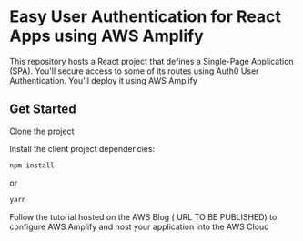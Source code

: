 # Easy User Authentication for React Apps using AWS Amplify

This repository hosts a React project that defines a Single-Page Application (SPA). You'll secure access to some of its routes using Auth0 User Authentication. You'll deploy it using AWS Amplify

## Get Started

Clone the project

Install the client project dependencies:

```bash
npm install
```

or

```bash
yarn
```

Follow the tutorial hosted on the AWS Blog ( URL TO BE PUBLISHED) to configure AWS Amplify and host your application into the AWS Cloud